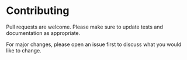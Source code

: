 # Contributing

Pull requests are welcome. Please make sure to update tests and documentation as
appropriate.

For major changes, please open an issue first to discuss what you would like to change.
